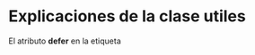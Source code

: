 # Explicaciones de la clase utiles

El atributo **defer** en la etiqueta <script> indica al navegador que debe descargar el script en segundo plano y ejecutarlo una vez que el documento HTML haya sido completamente analizado y construido (es decir, cuando el DOM esté listo). Esto es útil para mejorar el rendimiento de la página y evitar bloqueos durante la carga del contenido.

Detalles del funcionamiento:
- Descarga en segundo plano: El script se descarga mientras el navegador continúa procesando el HTML.
- Ejecución después del análisis del DOM: El script se ejecuta solo después de que el navegador haya terminado de construir el DOM.
- Ejemplo:
    ```html
    <!DOCTYPE html>
    <html lang="es">
    <head>
        <meta charset="UTF-8">
        <title>Ejemplo de defer</title>
        <script defer src="js/index.js"></script>
    </head>
    <body>
        <h1>Hola, mundo!</h1>
    </body>
    </html>
    ```

En este ejemplo, el navegador descargará js/index.js en segundo plano y lo ejecutará después de que el DOM esté completamente construido. Esto asegura que el contenido de la página se cargue y se muestre al usuario sin demoras causadas por la ejecución del script.
